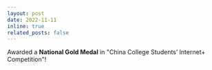 ```yaml
---
layout: post
date: 2022-11-11
inline: true
related_posts: false
---
```


Awarded a **National Gold Medal** in "China College Students’ Internet+ Competition"!
